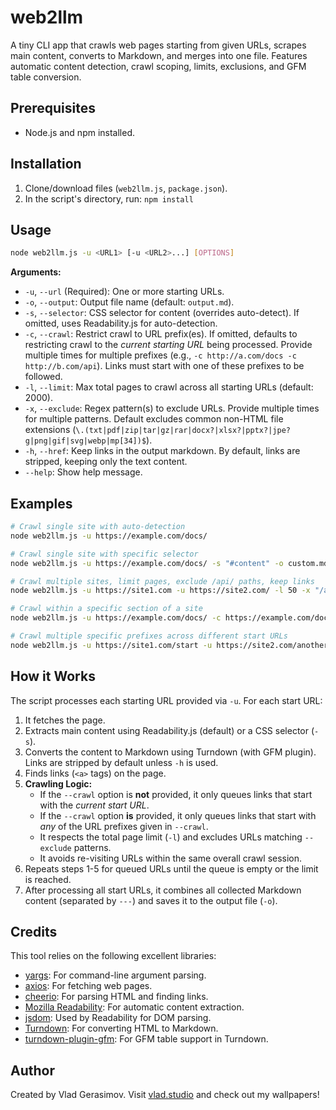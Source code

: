 # web2llm

A tiny CLI app that crawls web pages starting from given URLs, scrapes main content, converts to Markdown, and merges into one file. Features automatic content detection, crawl scoping, limits, exclusions, and GFM table conversion.

## Prerequisites

- Node.js and npm installed.

## Installation

1.  Clone/download files (`web2llm.js`, `package.json`).
2.  In the script's directory, run: `npm install`

## Usage

```bash
node web2llm.js -u <URL1> [-u <URL2>...] [OPTIONS]
```

**Arguments:**

- `-u`, `--url` (Required): One or more starting URLs.
- `-o`, `--output`: Output file name (default: `output.md`).
- `-s`, `--selector`: CSS selector for content (overrides auto-detect). If omitted, uses Readability.js for auto-detection.
- `-c`, `--crawl`: Restrict crawl to URL prefix(es). If omitted, defaults to restricting crawl to the *current starting URL* being processed. Provide multiple times for multiple prefixes (e.g., `-c http://a.com/docs -c http://b.com/api`). Links must start with one of these prefixes to be followed.
- `-l`, `--limit`: Max total pages to crawl across all starting URLs (default: 2000).
- `-x`, `--exclude`: Regex pattern(s) to exclude URLs. Provide multiple times for multiple patterns. Default excludes common non-HTML file extensions (`\.(txt|pdf|zip|tar|gz|rar|docx?|xlsx?|pptx?|jpe?g|png|gif|svg|webp|mp[34])$`).
- `-h`, `--href`: Keep links in the output markdown. By default, links are stripped, keeping only the text content.
- `--help`: Show help message.

## Examples

```bash
# Crawl single site with auto-detection
node web2llm.js -u https://example.com/docs/

# Crawl single site with specific selector
node web2llm.js -u https://example.com/docs/ -s "#content" -o custom.md

# Crawl multiple sites, limit pages, exclude /api/ paths, keep links
node web2llm.js -u https://site1.com -u https://site2.com/ -l 50 -x "/api/" -h -o combined.md

# Crawl within a specific section of a site
node web2llm.js -u https://example.com/docs/ -c https://example.com/docs/ -o docs_only.md

# Crawl multiple specific prefixes across different start URLs
node web2llm.js -u https://site1.com/start -u https://site2.com/another -c https://site1.com/start/feature -c https://site2.com/another/guide -l 20
```

## How it Works

The script processes each starting URL provided via `-u`. For each start URL:
1. It fetches the page.
2. Extracts main content using Readability.js (default) or a CSS selector (`-s`).
3. Converts the content to Markdown using Turndown (with GFM plugin). Links are stripped by default unless `-h` is used.
4. Finds links (`<a>` tags) on the page.
5. **Crawling Logic:**
   - If the `--crawl` option is **not** provided, it only queues links that start with the *current start URL*.
   - If the `--crawl` option **is** provided, it only queues links that start with *any* of the URL prefixes given in `--crawl`.
   - It respects the total page limit (`-l`) and excludes URLs matching `--exclude` patterns.
   - It avoids re-visiting URLs within the same overall crawl session.
6. Repeats steps 1-5 for queued URLs until the queue is empty or the limit is reached.
7. After processing all start URLs, it combines all collected Markdown content (separated by `---`) and saves it to the output file (`-o`).

## Credits

This tool relies on the following excellent libraries:

- [yargs](https://github.com/yargs/yargs): For command-line argument parsing.
- [axios](https://github.com/axios/axios): For fetching web pages.
- [cheerio](https://github.com/cheeriojs/cheerio): For parsing HTML and finding links.
- [Mozilla Readability](https://github.com/mozilla/readability): For automatic content extraction.
- [jsdom](https://github.com/jsdom/jsdom): Used by Readability for DOM parsing.
- [Turndown](https://github.com/mixmark-io/turndown): For converting HTML to Markdown.
- [turndown-plugin-gfm](https://github.com/mixmark-io/turndown-plugin-gfm): For GFM table support in Turndown.

## Author

Created by Vlad Gerasimov. Visit [vlad.studio](https://vlad.studio/) and check out my wallpapers!
